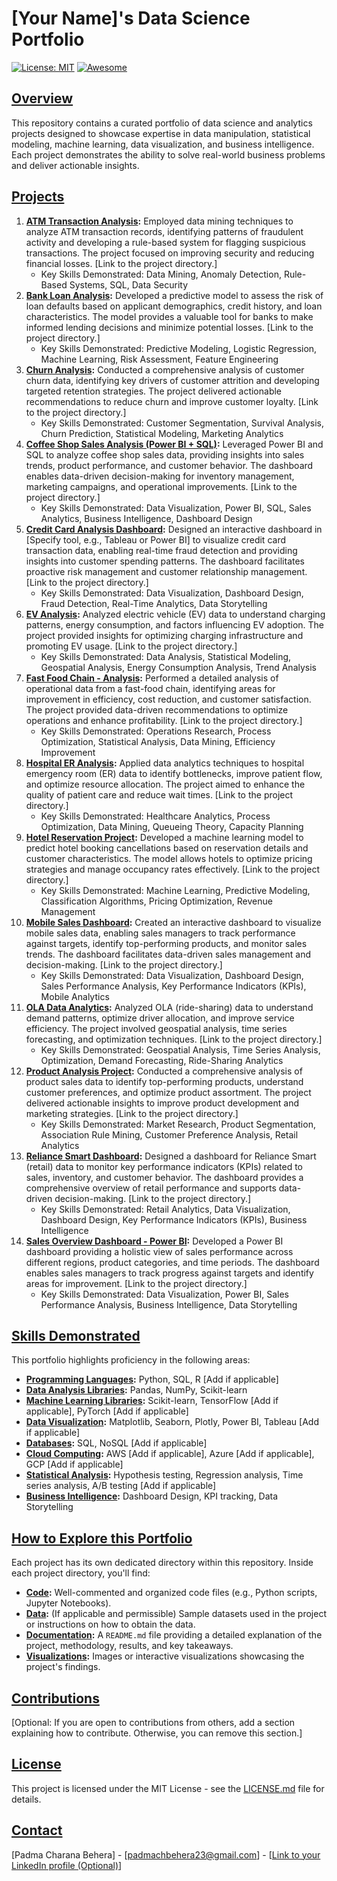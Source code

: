 # [Your Name]'s Data Science Portfolio

[![License: MIT](https://img.shields.io/badge/License-MIT-yellow.svg)](https://opensource.org/licenses/MIT)
[![Awesome](https://awesome.re/badge.svg)](https://awesome.re)

## [Overview](pplx://action/followup)

This repository contains a curated portfolio of data science and analytics projects designed to showcase expertise in data manipulation, statistical modeling, machine learning, data visualization, and business intelligence. Each project demonstrates the ability to solve real-world business problems and deliver actionable insights.

## [Projects](pplx://action/followup)

1.  **[ATM Transaction Analysis](pplx://action/followup):**  Employed data mining techniques to analyze ATM transaction records, identifying patterns of fraudulent activity and developing a rule-based system for flagging suspicious transactions. The project focused on improving security and reducing financial losses. [Link to the project directory.]
    *   Key Skills Demonstrated:  Data Mining, Anomaly Detection, Rule-Based Systems, SQL, Data Security
2.  **[Bank Loan Analysis](pplx://action/followup):** Developed a predictive model to assess the risk of loan defaults based on applicant demographics, credit history, and loan characteristics. The model provides a valuable tool for banks to make informed lending decisions and minimize potential losses. [Link to the project directory.]
    *   Key Skills Demonstrated:  Predictive Modeling, Logistic Regression, Machine Learning, Risk Assessment, Feature Engineering
3.  **[Churn Analysis](pplx://action/followup):** Conducted a comprehensive analysis of customer churn data, identifying key drivers of customer attrition and developing targeted retention strategies. The project delivered actionable recommendations to reduce churn and improve customer loyalty. [Link to the project directory.]
    *   Key Skills Demonstrated:  Customer Segmentation, Survival Analysis, Churn Prediction, Statistical Modeling, Marketing Analytics
4.  **[Coffee Shop Sales Analysis (Power BI + SQL)](pplx://action/followup):** Leveraged Power BI and SQL to analyze coffee shop sales data, providing insights into sales trends, product performance, and customer behavior. The dashboard enables data-driven decision-making for inventory management, marketing campaigns, and operational improvements. [Link to the project directory.]
    *   Key Skills Demonstrated:  Data Visualization, Power BI, SQL, Sales Analytics, Business Intelligence, Dashboard Design
5.  **[Credit Card Analysis Dashboard](pplx://action/followup):** Designed an interactive dashboard in [Specify tool, e.g., Tableau or Power BI] to visualize credit card transaction data, enabling real-time fraud detection and providing insights into customer spending patterns. The dashboard facilitates proactive risk management and customer relationship management. [Link to the project directory.]
    *   Key Skills Demonstrated:  Data Visualization, Dashboard Design, Fraud Detection, Real-Time Analytics, Data Storytelling
6.  **[EV Analysis](pplx://action/followup):** Analyzed electric vehicle (EV) data to understand charging patterns, energy consumption, and factors influencing EV adoption. The project provided insights for optimizing charging infrastructure and promoting EV usage.  [Link to the project directory.]
    *   Key Skills Demonstrated:  Data Analysis, Statistical Modeling, Geospatial Analysis, Energy Consumption Analysis, Trend Analysis
7.  **[Fast Food Chain - Analysis](pplx://action/followup):**  Performed a detailed analysis of operational data from a fast-food chain, identifying areas for improvement in efficiency, cost reduction, and customer satisfaction.  The project provided data-driven recommendations to optimize operations and enhance profitability. [Link to the project directory.]
    *   Key Skills Demonstrated:  Operations Research, Process Optimization, Statistical Analysis, Data Mining, Efficiency Improvement
8.  **[Hospital ER Analysis](pplx://action/followup):** Applied data analytics techniques to hospital emergency room (ER) data to identify bottlenecks, improve patient flow, and optimize resource allocation. The project aimed to enhance the quality of patient care and reduce wait times. [Link to the project directory.]
    *   Key Skills Demonstrated:  Healthcare Analytics, Process Optimization, Data Mining, Queueing Theory, Capacity Planning
9.  **[Hotel Reservation Project](pplx://action/followup):** Developed a machine learning model to predict hotel booking cancellations based on reservation details and customer characteristics. The model allows hotels to optimize pricing strategies and manage occupancy rates effectively. [Link to the project directory.]
    *   Key Skills Demonstrated:  Machine Learning, Predictive Modeling, Classification Algorithms, Pricing Optimization, Revenue Management
10. **[Mobile Sales Dashboard](pplx://action/followup):** Created an interactive dashboard to visualize mobile sales data, enabling sales managers to track performance against targets, identify top-performing products, and monitor sales trends. The dashboard facilitates data-driven sales management and decision-making. [Link to the project directory.]
    *   Key Skills Demonstrated:  Data Visualization, Dashboard Design, Sales Performance Analysis, Key Performance Indicators (KPIs), Mobile Analytics
11. **[OLA Data Analytics](pplx://action/followup):** Analyzed OLA (ride-sharing) data to understand demand patterns, optimize driver allocation, and improve service efficiency. The project involved geospatial analysis, time series forecasting, and optimization techniques. [Link to the project directory.]
    *   Key Skills Demonstrated:  Geospatial Analysis, Time Series Analysis, Optimization, Demand Forecasting, Ride-Sharing Analytics
12. **[Product Analysis Project](pplx://action/followup):** Conducted a comprehensive analysis of product sales data to identify top-performing products, understand customer preferences, and optimize product assortment. The project delivered actionable insights to improve product development and marketing strategies. [Link to the project directory.]
    *   Key Skills Demonstrated:  Market Research, Product Segmentation, Association Rule Mining, Customer Preference Analysis, Retail Analytics
13. **[Reliance Smart Dashboard](pplx://action/followup):** Designed a dashboard for Reliance Smart (retail) data to monitor key performance indicators (KPIs) related to sales, inventory, and customer behavior. The dashboard provides a comprehensive overview of retail performance and supports data-driven decision-making. [Link to the project directory.]
    *   Key Skills Demonstrated:  Retail Analytics, Data Visualization, Dashboard Design, Key Performance Indicators (KPIs), Business Intelligence
14. **[Sales Overview Dashboard - Power BI](pplx://action/followup):** Developed a Power BI dashboard providing a holistic view of sales performance across different regions, product categories, and time periods. The dashboard enables sales managers to track progress against targets and identify areas for improvement. [Link to the project directory.]
    *   Key Skills Demonstrated:  Data Visualization, Power BI, Sales Performance Analysis, Business Intelligence, Data Storytelling

## [Skills Demonstrated](pplx://action/followup)

This portfolio highlights proficiency in the following areas:

*   **[Programming Languages](pplx://action/followup):** Python, SQL, R [Add if applicable]
*   **[Data Analysis Libraries](pplx://action/followup):** Pandas, NumPy, Scikit-learn
*   **[Machine Learning Libraries](pplx://action/followup):** Scikit-learn, TensorFlow [Add if applicable], PyTorch [Add if applicable]
*   **[Data Visualization](pplx://action/followup):** Matplotlib, Seaborn, Plotly, Power BI, Tableau [Add if applicable]
*   **[Databases](pplx://action/followup):** SQL, NoSQL [Add if applicable]
*   **[Cloud Computing](pplx://action/followup):** AWS [Add if applicable], Azure [Add if applicable], GCP [Add if applicable]
*   **[Statistical Analysis](pplx://action/followup):** Hypothesis testing, Regression analysis, Time series analysis, A/B testing [Add if applicable]
*   **[Business Intelligence](pplx://action/followup):** Dashboard Design, KPI tracking, Data Storytelling

## [How to Explore this Portfolio](pplx://action/followup)

Each project has its own dedicated directory within this repository. Inside each project directory, you'll find:

*   **[Code](pplx://action/followup):** Well-commented and organized code files (e.g., Python scripts, Jupyter Notebooks).
*   **[Data](pplx://action/followup):** (If applicable and permissible) Sample datasets used in the project or instructions on how to obtain the data.
*   **[Documentation](pplx://action/followup):** A `README.md` file providing a detailed explanation of the project, methodology, results, and key takeaways.
*   **[Visualizations](pplx://action/followup):** Images or interactive visualizations showcasing the project's findings.

## [Contributions](pplx://action/followup)

[Optional: If you are open to contributions from others, add a section explaining how to contribute. Otherwise, you can remove this section.]

## [License](pplx://action/followup)

This project is licensed under the MIT License - see the [LICENSE.md](LICENSE.md) file for details.

## [Contact](pplx://action/followup)

[Padma Charana Behera] - [padmachbehera23@gmail.com] - [[Link to your LinkedIn profile (Optional)](https://www.linkedin.com/in/padmach-behera/)]
